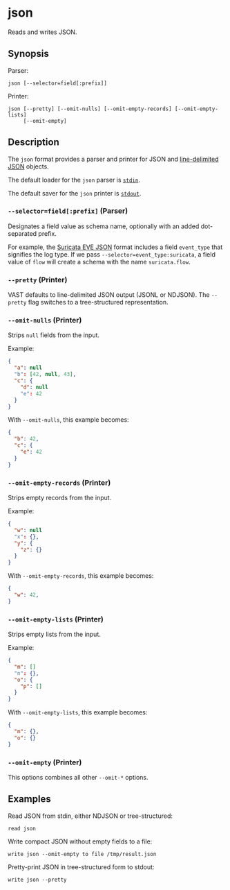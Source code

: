 # json

Reads and writes JSON.

## Synopsis

Parser:

```
json [--selector=field[:prefix]]
```

Printer:

```
json [--pretty] [--omit-nulls] [--omit-empty-records] [--omit-empty-lists]
     [--omit-empty]
```

## Description

The `json` format provides a parser and printer for JSON and [line-delimited
JSON](https://en.wikipedia.org/wiki/JSON_streaming#Line-delimited_JSON) objects.

The default loader for the `json` parser is [`stdin`](../connectors/stdin.md).

The default saver for the `json` printer is [`stdout`](../connectors/stdout.md).

### `--selector=field[:prefix]` (Parser)

Designates a field value as schema name, optionally with an added dot-separated
prefix.

For example, the [Suricata EVE JSON](suricata.md) format includes a field
`event_type` that signifies the log type. If we pass
`--selector=event_type:suricata`, a field value of `flow` will create a schema
with the name `suricata.flow`.

### `--pretty` (Printer)

VAST defaults to line-delimited JSON output (JSONL or NDJSON). The `--pretty`
flag switches to a tree-structured representation.

### `--omit-nulls` (Printer)

Strips `null` fields from the input.

Example:

```json
{
  "a": null
  "b": [42, null, 43],
  "c": {
    "d": null
    "e": 42
  }
}
```

With `--omit-nulls`, this example becomes:

```json
{
  "b": 42,
  "c": {
    "e": 42
  }
}
```

### `--omit-empty-records` (Printer)

Strips empty records from the input.

Example:

```json
{
  "w": null
  "x": {},
  "y": {
    "z": {}
  }
}
```

With `--omit-empty-records`, this example becomes:

```json
{
  "w": 42,
}
```

### `--omit-empty-lists` (Printer)

Strips empty lists from the input.

Example:

```json
{
  "m": []
  "n": {},
  "o": {
    "p": []
  }
}
```

With `--omit-empty-lists`, this example becomes:

```json
{
  "m": {},
  "o": {}
}
```

### `--omit-empty` (Printer)

This options combines all other `--omit-*` options.

## Examples

Read JSON from stdin, either NDJSON or tree-structured:

```
read json
```

Write compact JSON without empty fields to a file:

```
write json --omit-empty to file /tmp/result.json
```

Pretty-print JSON in tree-structured form to stdout:

```
write json --pretty
```

